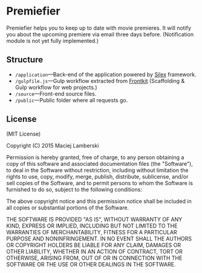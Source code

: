 # Premiefier

Premiefier helps you to keep up to date with movie premieres. It will notify you about the upcoming premiere via email three days before. (Notification module is not yet fully implemented.)

## Structure

* `/application`—Back-end of the application powered by [Silex](https://github.com/silexphp/Silex) framework.
* `/gulpfile.js`—Gulp workflow extracted from [Frontkit](https://github.com/lamberski/frontkit) (Scaffolding & Gulp workflow for web projects.)
* `/source`—Front-end source files.
* `/public`—Public folder where all requests go.

## License

(MIT License)

Copyright (C) 2015 Maciej Lamberski

Permission is hereby granted, free of charge, to any person obtaining a copy of this software and associated documentation files (the "Software"), to deal in the Software without restriction, including without limitation the rights to use, copy, modify, merge, publish, distribute, sublicense, and/or sell copies of the Software, and to permit persons to whom the Software is furnished to do so, subject to the following conditions:

The above copyright notice and this permission notice shall be included in all copies or substantial portions of the Software.

THE SOFTWARE IS PROVIDED "AS IS", WITHOUT WARRANTY OF ANY KIND, EXPRESS OR IMPLIED, INCLUDING BUT NOT LIMITED TO THE WARRANTIES OF MERCHANTABILITY, FITNESS FOR A PARTICULAR PURPOSE AND NONINFRINGEMENT. IN NO EVENT SHALL THE AUTHORS OR COPYRIGHT HOLDERS BE LIABLE FOR ANY CLAIM, DAMAGES OR OTHER LIABILITY, WHETHER IN AN ACTION OF CONTRACT, TORT OR OTHERWISE, ARISING FROM, OUT OF OR IN CONNECTION WITH THE SOFTWARE OR THE USE OR OTHER DEALINGS IN THE SOFTWARE.
